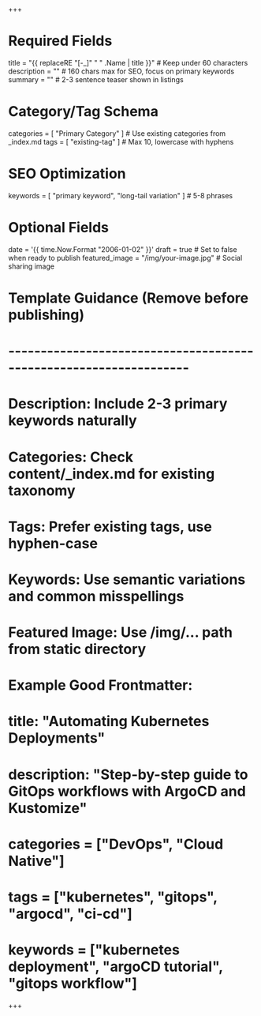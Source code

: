 +++ 
# Required Fields
title = "{{ replaceRE "[-_]" " " .Name  | title }}"  # Keep under 60 characters
description = ""  # 160 chars max for SEO, focus on primary keywords
summary = ""  # 2-3 sentence teaser shown in listings

# Category/Tag Schema
categories = [ "Primary Category" ]  # Use existing categories from _index.md
tags = [ "existing-tag" ]  # Max 10, lowercase with hyphens

# SEO Optimization
keywords = [ "primary keyword", "long-tail variation" ]  # 5-8 phrases

# Optional Fields
date = '{{ time.Now.Format "2006-01-02" }}'
draft = true  # Set to false when ready to publish
featured_image = "/img/your-image.jpg"  # Social sharing image

# Template Guidance (Remove before publishing)
# ------------------------------------------------------------------
# Description: Include 2-3 primary keywords naturally
# Categories: Check content/_index.md for existing taxonomy
# Tags: Prefer existing tags, use hyphen-case
# Keywords: Use semantic variations and common misspellings
# Featured Image: Use /img/... path from static directory
# 
# Example Good Frontmatter:
# title: "Automating Kubernetes Deployments"
# description: "Step-by-step guide to GitOps workflows with ArgoCD and Kustomize"
# categories = ["DevOps", "Cloud Native"]
# tags = ["kubernetes", "gitops", "argocd", "ci-cd"]
# keywords = ["kubernetes deployment", "argoCD tutorial", "gitops workflow"]
+++
